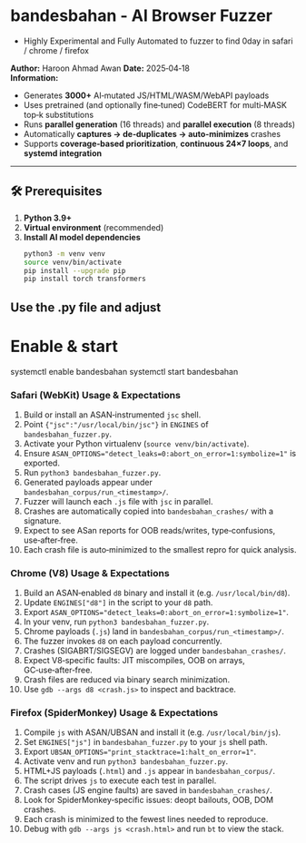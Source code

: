 # bandesbahan - AI Browser Fuzzer 
- Highly Experimental and Fully Automated to fuzzer to find 0day in safari / chrome / firefox

**Author:** Haroon Ahmad Awan
**Date:** 2025‑04‑18  
**Information:**
- Generates **3000+** AI‑mutated JS/HTML/WASM/WebAPI payloads
- Uses pretrained (and optionally fine‑tuned) CodeBERT for multi‑MASK top‑k substitutions  
- Runs **parallel generation** (16 threads) and **parallel execution** (8 threads)  
- Automatically **captures → de‑duplicates → auto‑minimizes** crashes  
- Supports **coverage‑based prioritization**, **continuous 24×7 loops**, and **systemd integration**  

---

## 🛠 Prerequisites

1. **Python 3.9+**  
2. **Virtual environment** (recommended)  
3. **Install AI model dependencies**  
   ```bash
   python3 -m venv venv
   source venv/bin/activate
   pip install --upgrade pip
   pip install torch transformers


## Use the .py file and adjust
# Enable & start
systemctl enable bandesbahan
systemctl start bandesbahan


### Safari (WebKit) Usage & Expectations
1. Build or install an ASAN‑instrumented `jsc` shell.  
2. Point `{"jsc":"/usr/local/bin/jsc"}` in `ENGINES` of `bandesbahan_fuzzer.py`.  
3. Activate your Python virtualenv (`source venv/bin/activate`).  
4. Ensure `ASAN_OPTIONS="detect_leaks=0:abort_on_error=1:symbolize=1"` is exported.  
5. Run `python3 bandesbahan_fuzzer.py`.  
6. Generated payloads appear under `bandesbahan_corpus/run_<timestamp>/`.  
7. Fuzzer will launch each `.js` file with `jsc` in parallel.  
8. Crashes are automatically copied into `bandesbahan_crashes/` with a signature.  
9. Expect to see ASan reports for OOB reads/writes, type‑confusions, use‑after‑free.  
10. Each crash file is auto‑minimized to the smallest repro for quick analysis.

### Chrome (V8) Usage & Expectations
1. Build an ASAN‑enabled `d8` binary and install it (e.g. `/usr/local/bin/d8`).  
2. Update `ENGINES["d8"]` in the script to your `d8` path.  
3. Export `ASAN_OPTIONS="detect_leaks=0:abort_on_error=1:symbolize=1"`.  
4. In your venv, run `python3 bandesbahan_fuzzer.py`.  
5. Chrome payloads (`.js`) land in `bandesbahan_corpus/run_<timestamp>/`.  
6. The fuzzer invokes `d8` on each payload concurrently.  
7. Crashes (SIGABRT/SIGSEGV) are logged under `bandesbahan_crashes/`.  
8. Expect V8‑specific faults: JIT miscompiles, OOB on arrays, GC‑use‑after‑free.  
9. Crash files are reduced via binary search minimization.  
10. Use `gdb --args d8 <crash.js>` to inspect and backtrace.

### Firefox (SpiderMonkey) Usage & Expectations
1. Compile `js` with ASAN/UBSAN and install it (e.g. `/usr/local/bin/js`).  
2. Set `ENGINES["js"]` in `bandesbahan_fuzzer.py` to your `js` shell path.  
3. Export `UBSAN_OPTIONS="print_stacktrace=1:halt_on_error=1"`.  
4. Activate venv and run `python3 bandesbahan_fuzzer.py`.  
5. HTML+JS payloads (`.html`) and `.js` appear in `bandesbahan_corpus/`.  
6. The script drives `js` to execute each test in parallel.  
7. Crash cases (JS engine faults) are saved in `bandesbahan_crashes/`.  
8. Look for SpiderMonkey‑specific issues: deopt bailouts, OOB, DOM crashes.  
9. Each crash is minimized to the fewest lines needed to reproduce.  
10. Debug with `gdb --args js <crash.html>` and run `bt` to view the stack.
